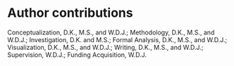 # Author contributions

Conceptualization, D.K., M.S., and W.D.J.; Methodology, D.K., M.S., and W.D.J.; Investigation, D.K. and M.S.; Formal Analysis, D.K., M.S., and W.D.J.; Visualization, D.K., M.S., and W.D.J.; Writing, D.K., M.S., and W.D.J.; Supervision, W.D.J.; Funding Acquisition, W.D.J.